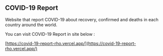 ## COVID-19 Report

Website that report COVID-19 about recovery, confirmed and deaths in each country around the world.

You can visit COVID-19 Report in site below :

[https://covid-19-report-rho.vercel.app/](https://covid-19-report-rho.vercel.app/)
